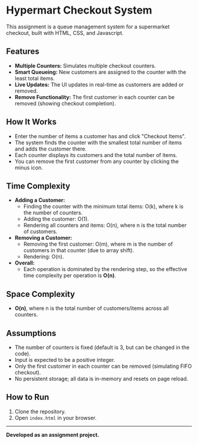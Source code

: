 # Hypermart Checkout System

This assignment is a queue management system for a supermarket checkout, built with HTML, CSS, and Javascript.

## Features

- **Multiple Counters:** Simulates multiple checkout counters.
- **Smart Queueing:** New customers are assigned to the counter with the least total items.
- **Live Updates:** The UI updates in real-time as customers are added or removed.
- **Remove Functionality:** The first customer in each counter can be removed (showing checkout completion).

## How It Works

- Enter the number of items a customer has and click "Checkout Items".
- The system finds the counter with the smallest total number of items and adds the customer there.
- Each counter displays its customers and the total number of items.
- You can remove the first customer from any counter by clicking the minus icon.

## Time Complexity

- **Adding a Customer:**
  - Finding the counter with the minimum total items: O(k), where k is the number of counters.
  - Adding the customer: O(1).
  - Rendering all counters and items: O(n), where n is the total number of customers.
- **Removing a Customer:**
  - Removing the first customer: O(m), where m is the number of customers in that counter (due to array shift).
  - Rendering: O(n).
- **Overall:**
  - Each operation is dominated by the rendering step, so the effective time complexity per operation is **O(n)**.

## Space Complexity

- **O(n)**, where n is the total number of customers/items across all counters.

## Assumptions

- The number of counters is fixed (default is 3, but can be changed in the code).
- Input is expected to be a positive integer.
- Only the first customer in each counter can be removed (simulating FIFO checkout).
- No persistent storage; all data is in-memory and resets on page reload.

## How to Run

1. Clone the repository.
2. Open `index.html` in your browser.

---

**Developed as an assignment project.**
